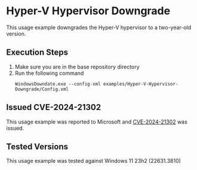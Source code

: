 # Hyper-V Hypervisor Downgrade

This usage example downgrades the Hyper-V hypervisor to a two-year-old version.

## Execution Steps
1. Make sure you are in the base repository directory
2. Run the following command
    ```
    WindowsDowndate.exe --config-xml examples/Hyper-V-Hypervisor-Downgrade/Config.xml
    ```

## Issued CVE-2024-21302
This usage example was reported to Microsoft and [CVE-2024-21302](https://msrc.microsoft.com/update-guide/vulnerability/CVE-2024-21302) was issued.

## Tested Versions
This usage example was tested against Windows 11 23h2 (22631.3810)
